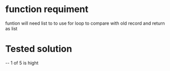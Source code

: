 # function requiment
funtion will need list to to use for loop to compare with old record and return as list

# Tested solution
-- 1 of 5 is hight